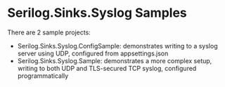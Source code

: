 # Serilog.Sinks.Syslog Samples
There are 2 sample projects:
- Serilog.Sinks.Syslog.ConfigSample: demonstrates writing to a syslog server using UDP, configured from appsettings.json
- Serilog.Sinks.Syslog.Sample: demonstrates a more complex setup, writing to both UDP and TLS-secured TCP syslog, configured programmatically
